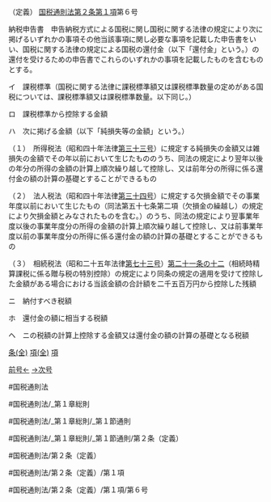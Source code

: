 （定義）
[国税通則法第２条第１項](国税通則法＿＿＿＿＿第２条第１項)第６号

納税申告書　申告納税方式による国税に関し国税に関する法律の規定により次に掲げるいずれかの事項その他当該事項に関し必要な事項を記載した申告書をいい、国税に関する法律の規定による国税の還付金（以下「還付金」という。）の還付を受けるための申告書でこれらのいずれかの事項を記載したものを含むものとする。

イ　課税標準（国税に関する法律に課税標準額又は課税標準数量の定めがある国税については、課税標準額又は課税標準数量。以下同じ。）

ロ　課税標準から控除する金額

ハ　次に掲げる金額（以下「純損失等の金額」という。）

（１）　所得税法（昭和四十年法律[第三十三号](国税通則法＿＿＿＿＿第２条第１項第３３号)）に規定する純損失の金額又は雑損失の金額でその年以前において生じたもののうち、同法の規定により翌年以後の年分の所得の金額の計算上順次繰り越して控除し、又は前年分の所得に係る還付金の額の計算の基礎とすることができるもの

（２）　法人税法（昭和四十年法律[第三十四号](国税通則法＿＿＿＿＿第２条第１項第３４号)）に規定する欠損金額でその事業年度以前において生じたもの（同法第五十七条第二項（欠損金の繰越し）の規定により欠損金額とみなされたものを含む。）のうち、同法の規定により翌事業年度以後の事業年度分の所得の金額の計算上順次繰り越して控除し、又は前事業年度以前の事業年度分の所得に係る還付金の額の計算の基礎とすることができるもの

（３）　相続税法（昭和二十五年法律[第七十三号](国税通則法＿＿＿＿＿第２条第１項第７３号)）[第二十一条の十二](国税通則法＿＿＿＿＿第２１条の１２第１項)（相続時精算課税に係る贈与税の特別控除）の規定により同条の規定の適用を受けて控除した金額がある場合における当該金額の合計額を二千五百万円から控除した残額

ニ　納付すべき税額

ホ　還付金の額に相当する税額

ヘ　ニの税額の計算上控除する金額又は還付金の額の計算の基礎となる税額

[条(全)](国税通則法＿＿＿＿＿第２条_.md)    [項(全)](国税通則法＿＿＿＿＿第２条第１項_.md)    [項](国税通則法＿＿＿＿＿第２条第１項.md)

[前号←](国税通則法＿＿＿＿＿第２条第１項第５号.md)    [→次号](国税通則法＿＿＿＿＿第２条第１項第７号.md)

#国税通則法

#国税通則法/_第１章総則

#国税通則法/_第１章総則/_第１節通則

#国税通則法/_第１章総則/_第１節通則/第２条（定義）

#国税通則法/第２条（定義）

#国税通則法/第２条（定義）/第１項

#国税通則法/第２条（定義）/第１項/第６号


